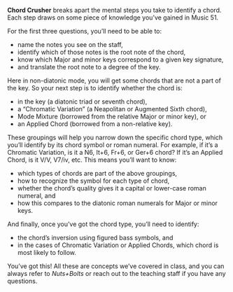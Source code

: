 **Chord Crusher** breaks apart the mental steps you take to identify a chord. Each step draws on some piece of knowledge you’ve gained in Music 51.

For the first three questions, you’ll need to be able to:

-   name the notes you see on the staff,
-   identify which of those notes is the root note of the chord,
-   know which Major and minor keys correspond to a given key signature,
-   and translate the root note to a degree of the key.

Here in non-diatonic mode, you will get some chords that are not a part of the key. So your next step is to identify whether the chord is:

-   in the key (a diatonic triad or seventh chord),
-   a “Chromatic Variation” (a Neapolitan or Augmented Sixth chord),
-   Mode Mixture (borrowed from the relative Major or minor key), or
-   an Applied Chord (borrowed from a non-relative key).

These groupings will help you narrow down the specific chord type, which you’ll identify by its chord symbol or roman numeral. For example, if it’s a Chromatic Variation, is it a N6, It+6, Fr+6, or Ger+6 chord? If it’s an Applied Chord, is it V/V, V7/iv, etc. This means you’ll want to know:

-   which types of chords are part of the above groupings,
-   how to recognize the symbol for each type of chord,
-   whether the chord’s quality gives it a capital or lower-case roman numeral, and
-   how this compares to the diatonic roman numerals for Major or minor keys.

And finally, once you’ve got the chord type, you’ll need to identify:

-   the chord’s inversion using figured bass symbols, and
-   in the cases of Chromatic Variation or Applied Chords, which chord is most likely to follow.

You’ve got this! All these are concepts we’ve covered in class, and you can always refer to *Nuts+Bolts* or reach out to the teaching staff if you have any questions.
